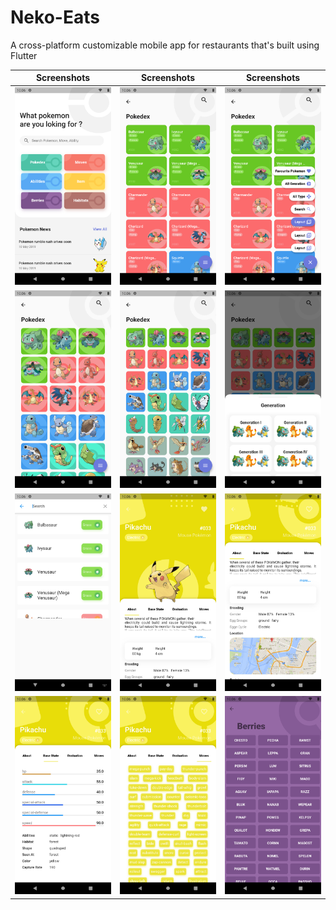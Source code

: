 # Neko-Eats
 A cross-platform customizable mobile app for restaurants that's built using Flutter

Screenshots               |  Screenshots  |  Screenshots
:-------------------------:|:-------------------------:|:-------------------------:
![](https://github.com/nrd26/pokedex_app/blob/main/screenshots/1.png?raw=true)|![](https://github.com/nrd26/pokedex_app/blob/main/screenshots/2.png?raw=true)|![](https://github.com/nrd26/pokedex_app/blob/main/screenshots/3.png?raw=true)
![](https://github.com/nrd26/pokedex_app/blob/main/screenshots/4.png?raw=true)|![](https://github.com/nrd26/pokedex_app/blob/main/screenshots/5.png?raw=true)|![](https://github.com/nrd26/pokedex_app/blob/main/screenshots/6.png?raw=true)
![](https://github.com/nrd26/pokedex_app/blob/main/screenshots/7.png?raw=true)|![](https://github.com/nrd26/pokedex_app/blob/main/screenshots/8.png?raw=true)|![](https://github.com/nrd26/pokedex_app/blob/main/screenshots/9.png?raw=true)
![](https://github.com/nrd26/pokedex_app/blob/main/screenshots/10.png?raw=true)|![](https://github.com/nrd26/pokedex_app/blob/main/screenshots/11.png?raw=true)|![](https://github.com/nrd26/pokedex_app/blob/main/screenshots/12.png?raw=true)

